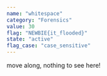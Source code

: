 ```yaml
---
name: "whitespace"
category: "Forensics"
value: 30
flag: "NEWBIE{it_flooded}"
state: "active"
flag_case: "case_sensitive"
---
```


move along, nothing to see here!
